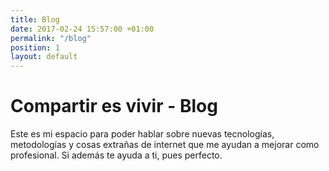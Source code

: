 ```yaml
---
title: Blog
date: 2017-02-24 15:57:00 +01:00
permalink: "/blog"
position: 1
layout: default
---
```


# Compartir es vivir - Blog

Este es mi espacio para poder hablar sobre nuevas tecnologías, metodologías y cosas extrañas de internet que me ayudan a mejorar como profesional. Si además te ayuda a ti, pues perfecto. 